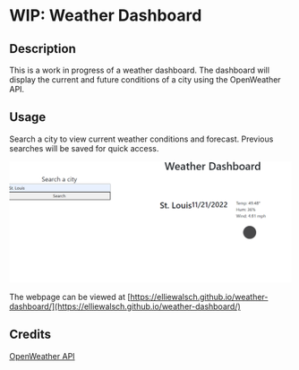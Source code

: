 # WIP: Weather Dashboard

## Description

This is a work in progress of a weather dashboard. The dashboard will display the current and future conditions of a city using the OpenWeather API.


## Usage

Search a city to view current weather conditions and forecast. Previous searches will be saved for quick access.

![WIP image of the weather dashboard](./assets/images/Screenshot%202022-11-21%20171506.png)

The webpage can be viewed at [https://elliewalsch.github.io/weather-dashboard/](https://elliewalsch.github.io/weather-dashboard/)

## Credits

[OpenWeather API](https://openweathermap.org/)
